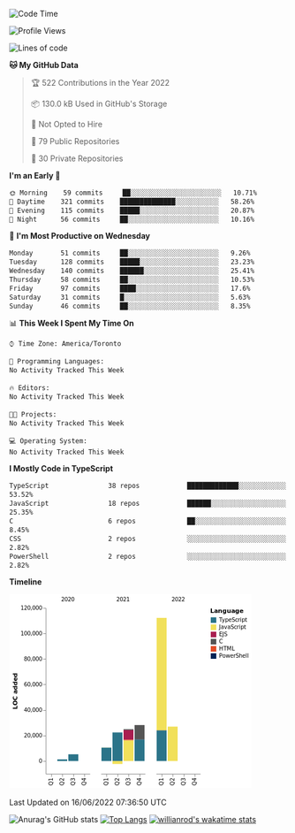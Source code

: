 <!--START_SECTION:waka-->
![Code Time](http://img.shields.io/badge/Code%20Time-235%20hrs%2040%20mins-blue)

![Profile Views](http://img.shields.io/badge/Profile%20Views-1-blue)

![Lines of code](https://img.shields.io/badge/From%20Hello%20World%20I%27ve%20Written-229%20Thousand%20lines%20of%20code-blue)

**🐱 My GitHub Data** 

> 🏆 522 Contributions in the Year 2022
 > 
> 📦 130.0 kB Used in GitHub's Storage 
 > 
> 🚫 Not Opted to Hire
 > 
> 📜 79 Public Repositories 
 > 
> 🔑 30 Private Repositories  
 > 
**I'm an Early 🐤** 

```text
🌞 Morning    59 commits     ██░░░░░░░░░░░░░░░░░░░░░░░   10.71% 
🌆 Daytime    321 commits    ██████████████░░░░░░░░░░░   58.26% 
🌃 Evening    115 commits    █████░░░░░░░░░░░░░░░░░░░░   20.87% 
🌙 Night      56 commits     ██░░░░░░░░░░░░░░░░░░░░░░░   10.16%

```
📅 **I'm Most Productive on Wednesday** 

```text
Monday       51 commits     ██░░░░░░░░░░░░░░░░░░░░░░░   9.26% 
Tuesday      128 commits    █████░░░░░░░░░░░░░░░░░░░░   23.23% 
Wednesday    140 commits    ██████░░░░░░░░░░░░░░░░░░░   25.41% 
Thursday     58 commits     ██░░░░░░░░░░░░░░░░░░░░░░░   10.53% 
Friday       97 commits     ████░░░░░░░░░░░░░░░░░░░░░   17.6% 
Saturday     31 commits     █░░░░░░░░░░░░░░░░░░░░░░░░   5.63% 
Sunday       46 commits     ██░░░░░░░░░░░░░░░░░░░░░░░   8.35%

```


📊 **This Week I Spent My Time On** 

```text
⌚︎ Time Zone: America/Toronto

💬 Programming Languages: 
No Activity Tracked This Week

🔥 Editors: 
No Activity Tracked This Week

🐱‍💻 Projects: 
No Activity Tracked This Week

💻 Operating System: 
No Activity Tracked This Week

```

**I Mostly Code in TypeScript** 

```text
TypeScript               38 repos            █████████████░░░░░░░░░░░░   53.52% 
JavaScript               18 repos            ██████░░░░░░░░░░░░░░░░░░░   25.35% 
C                        6 repos             ██░░░░░░░░░░░░░░░░░░░░░░░   8.45% 
CSS                      2 repos             ░░░░░░░░░░░░░░░░░░░░░░░░░   2.82% 
PowerShell               2 repos             ░░░░░░░░░░░░░░░░░░░░░░░░░   2.82%

```


**Timeline**

![Chart not found](https://raw.githubusercontent.com/wise-introvert/wise-introvert/master/charts/bar_graph.png) 


 Last Updated on 16/06/2022 07:36:50 UTC
<!--END_SECTION:waka-->

![Anurag's GitHub stats](https://github-readme-stats.vercel.app/api?username=wise-introvert&count_private=true&show_icons=true)
[![Top Langs](https://github-readme-stats.vercel.app/api/top-langs/?username=wise-introvert&langs_count=10)](https://github.com/anuraghazra/github-readme-stats)
[![willianrod's wakatime stats](https://github-readme-stats.vercel.app/api/wakatime?username=wiseintrovert)](https://github.com/anuraghazra/github-readme-stats)
